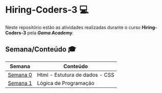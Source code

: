 # Hiring-Coders-3  :computer:


Neste repositório estão as atividades realizadas durante o curso **Hiring-Coders-3** pela **_Gama Academy_**.

## Semana/Conteúdo :mortar_board:

Semana | Conteúdo
-------| ----------------------------
[Semana 0](https://github.com/PatrickFRR/Hiring-Coders-3/tree/main/Semana_0)  |  Html - Estutura de dados - CSS
[Semana 1](https://github.com/PatrickFRR/Hiring-Coders-3/tree/main/Semana_1)  |  Lógica de Programação 
